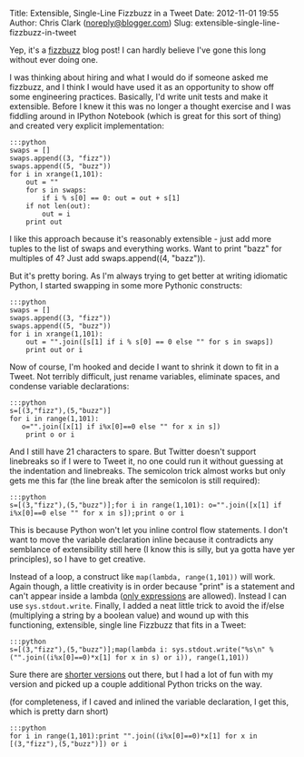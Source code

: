 Title: Extensible, Single-Line Fizzbuzz in a Tweet
Date: 2012-11-01 19:55
Author: Chris Clark (noreply@blogger.com)
Slug: extensible-single-line-fizzbuzz-in-tweet

Yep, it's a
[fizzbuzz](http://www.codinghorror.com/blog/2007/02/why-cant-programmers-program.html)
blog post! I can hardly believe I've gone this long without ever doing
one.
  
I was thinking about hiring and what I would do if someone asked me
fizzbuzz, and I think I would have used it as an opportunity to show off
some engineering practices. Basically, I'd write unit tests and make it
extensible. Before I knew it this was no longer a thought exercise and I
was fiddling around in IPython Notebook (which is great for this sort of
thing) and created very explicit implementation:

    :::python
    swaps = []
    swaps.append((3, "fizz"))
    swaps.append((5, "buzz"))
    for i in xrange(1,101):  
        out = ""
        for s in swaps:
            if i % s[0] == 0: out = out + s[1]
        if not len(out):
            out = i
        print out


I like this approach because it's reasonably extensible - just add more
tuples to the list of swaps and everything works. Want to print "bazz"
for multiples of 4? Just add swaps.append((4, "bazz")).

But it's pretty boring. As I'm always trying to get better at writing
idiomatic Python, I started swapping in some more Pythonic constructs:

    :::python
    swaps = []
    swaps.append((3, "fizz"))
    swaps.append((5, "buzz"))
    for i in xrange(1,101):
        out = "".join([s[1] if i % s[0] == 0 else "" for s in swaps])
        print out or i

Now of course, I'm hooked and decide I want to shrink it down to fit in
a Tweet. Not terribly difficult, just rename variables, eliminate
spaces, and condense variable declarations:

    :::python
    s=[(3,"fizz"),(5,"buzz")]
    for i in range(1,101):
       o="".join([x[1] if i%x[0]==0 else "" for x in s])
        print o or i
 

And I still have 21 characters to spare. But Twitter doesn't support
linebreaks so if I were to Tweet it, no one could run it without
guessing at the indentation and linebreaks. The semicolon trick almost
works but only gets me this far (the line break after the semicolon is
still required):

    :::python
    s=[(3,"fizz"),(5,"buzz")];for i in range(1,101): o="".join([x[1] if i%x[0]==0 else "" for x in s]);print o or i

This is because Python won't let you inline control flow statements. I
don't want to move the variable declaration inline because it
contradicts any semblance of extensibility still here (I know this is
silly, but ya gotta have yer principles), so I have to get creative.

Instead of a loop, a construct like ``map(lambda, range(1,101))``  will
work. Again though, a  little creativity is in order because
"print" is a statement and can't appear inside a lambda ([only
expressions](http://docs.python.org/2/reference/expressions.html#lambda)
are allowed). Instead I can use ``sys.stdout.write``. Finally, I added a
neat little trick to avoid the if/else (multiplying a string by a
boolean value) and wound up with this functioning, extensible, single
line Fizzbuzz that fits in a Tweet:

    :::python
    s=[(3,"fizz"),(5,"buzz")];map(lambda i: sys.stdout.write("%s\n" % ("".join((i%x[0]==0)*x[1] for x in s) or i)), range(1,101))

Sure there are [shorter
versions](http://stackoverflow.com/a/6890045/221390) out there, but I
had a lot of fun with my version and picked up a couple additional
Python tricks on the way.

(for completeness, if I caved and inlined the variable declaration, I
get this, which is pretty darn short)

    :::python
    for i in range(1,101):print "".join((i%x[0]==0)*x[1] for x in [(3,"fizz"),(5,"buzz")]) or i

